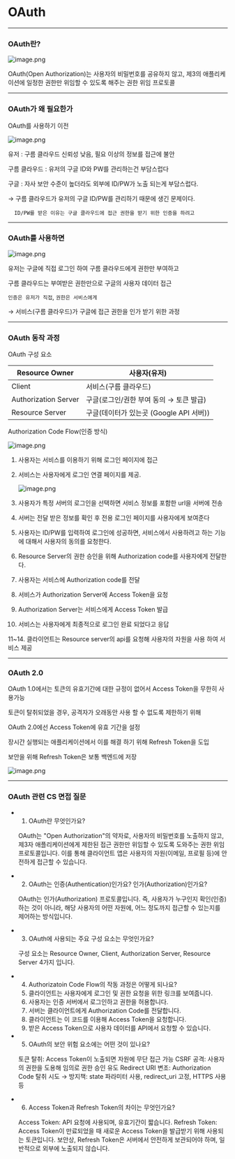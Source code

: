 # OAuth

---

### OAuth란?

![image.png](OAuth%20201c6dd3ec6e805d9514dda82387c85a/image.png)

OAuth(Open Authorization)는 사용자의 비밀번호를 공유하지 않고, 제3의 애플리케이션에 일정한 권한만 위임할 수 있도록 해주는 권한 위임 프로토콜

---

### OAuth가 왜 필요한가

OAuth를 사용하기 이전

![image.png](OAuth%20201c6dd3ec6e805d9514dda82387c85a/image%201.png)

유저 : 구름 클라우드 신뢰성 낮음, 필요 이상의 정보를 접근에 불안

구름 클라우드 : 유저의 구글 ID와 PW를 관리하는건 부담스럽다

구글 : 자사 보안 수준이 높더라도 외부에 ID/PW가 노출 되는게 부담스럽다.

→ 구름 클라우드가 유저의 구글 ID/PW를 관리하기 때문에 생긴 문제이다. 

      ID/PW를 받은 이유는 구글 클라우드에 접근 권한을 받기 위한 인증을 하려고

---

### OAuth를 사용하면

![image.png](OAuth%20201c6dd3ec6e805d9514dda82387c85a/image%202.png)

유저는 구글에 직접 로그인 하여 구름 클라우드에게 권한만 부여하고

구름 클라우드는 부여받은 권한만으로 구글의 사용자 데이터 접근

`인증은 유저가 직접`, `권한은 서비스에게`

→ 서비스(구름 클라우드)가 구글에 접근 권한을 인가 받기 위한 과정

---

### OAuth 동작 과정

OAuth 구성 요소

| Resource Owner | 사용자(유저) |
| --- | --- |
| Client | 서비스(구름 클라우드) |
| Authorization Server | 구글(로그인/권한 부여 동의 → 토큰 발급) |
| Resource Server | 구글(데이터가 있는곳 (Google API 서버)) |

Authorization Code Flow(인증 방식)

![image.png](OAuth%20201c6dd3ec6e805d9514dda82387c85a/image%203.png)

1. 사용자는 서비스를 이용하기 위해 로그인 페이지에 접근
2. 서비스는 사용자에게 로그인 연결 페이지를 제공. 
    
    ![image.png](OAuth%20201c6dd3ec6e805d9514dda82387c85a/49f17247-a2f4-4449-b349-d3ba7d7dfca1.png)
    
3. 사용자가 특정 서버의 로그인을 선택하면 서비스 정보를 포함한 url을 서버에 전송
4. 서버는 전달 받은 정보를 확인 후 전용 로그인 페이지를 사용자에게 보여준다
5. 사용자는 ID/PW를 입력하여 로그인에 성공하면, 서비스에서 사용하려고 하는 기능에 대해서 사용자의 동의를 요청한다.
6. Resource Server의 권한 승인을 위해 Authorization code를 사용자에게 전달한다.
7. 사용자는 서비스에 Authorization code를 전달
8. 서비스가 Authorization Server에 Access Token을 요청
9. Authorization Server는 서비스에게 Access Token 발급
10. 서비스는 사용자에게 최종적으로 로그인 완료 되었다고 응답

 11~14. 클라이언트는 Resource server의  api를 요청해 사용자의 자원을 사용 하여 서비스 제공

---

### OAuth 2.0

OAuth 1.0에서는 토큰의 유효기간에 대한 규정이 없어서 Access Token을 무한히 사용가능

토큰이 탈취되었을 경우, 공격자가 오래동안 사용 할 수 없도록 제한하기 위해 

OAuth 2.0에선 Access Token에 유효 기간을 설정

장시간 실행되는 애플리케이션에서 이를 해결 하기 위해 Refresh Token을 도입

보안을 위해 Refresh Token은 보통 백엔드에 저장

![image.png](OAuth%20201c6dd3ec6e805d9514dda82387c85a/image%204.png)

---

### OAuth 관련 CS 면접 질문

- 1. OAuth란 무엇인가요?
    
    OAuth는 "Open Authorization"의 약자로, 사용자의 비밀번호를 노출하지 않고, 제3자 애플리케이션에게 제한된 접근 권한만 위임할 수 있도록 도와주는 권한 위임 프로토콜입니다.
    이를 통해 클라이언트 앱은 사용자의 자원(이메일, 프로필 등)에 안전하게 접근할 수 있습니다.
    
- 2. OAuth는 인증(Authentication)인가요? 인가(Authorization)인가요?
    
    OAuth는 인가(Authorization) 프로토콜입니다.
    즉, 사용자가 누구인지 확인(인증)하는 것이 아니라,
    해당 사용자의 어떤 자원에, 어느 정도까지 접근할 수 있는지를 제어하는 방식입니다.
    
- 3. OAuth에 사용되는 주요 구성 요소는 무엇인가요?
    
    구성 요소는 Resource Owner, Client, Authorization Server, Resource Server 4가지 입니다.
    
- 4. Authorizatoin Code Flow의 작동 과정은 어떻게 되나요?
    1. 클라이언트는 사용자에게 로그인 및 권한 요청을 위한 링크를 보여줍니다.
    2. 사용자는 인증 서버에서 로그인하고 권한을 허용합니다.
    3. 서버는 클라이언트에게 Authorization Code를 전달합니다.
    4. 클라이언트는 이 코드를 이용해 Access Token을 요청합니다.
    5. 받은 Access Token으로 사용자 데이터를 API에서 요청할 수 있습니다.
- 5. OAuth의 보안 위험 요소에는 어떤 것이 있나요?
    
    토큰 탈취: Access Token이 노출되면 자원에 무단 접근 가능
    CSRF 공격: 사용자의 권한을 도용해 임의로 권한 승인 유도
    Redirect URI 변조: Authorization Code 탈취 시도
    → 방지책: state 파라미터 사용, redirect_uri 고정, HTTPS 사용 등
    
- 6. Access Token과 Refresh Token의 차이는 무엇인가요?
    
    Access Token: API 요청에 사용되며, 유효기간이 짧습니다.
    Refresh Token: Access Token이 만료되었을 때 새로운 Access Token을 발급받기 위해 사용되는 토큰입니다.
    보안상, Refresh Token은 서버에서 안전하게 보관되어야 하며, 일반적으로 외부에 노출되지 않습니다.
